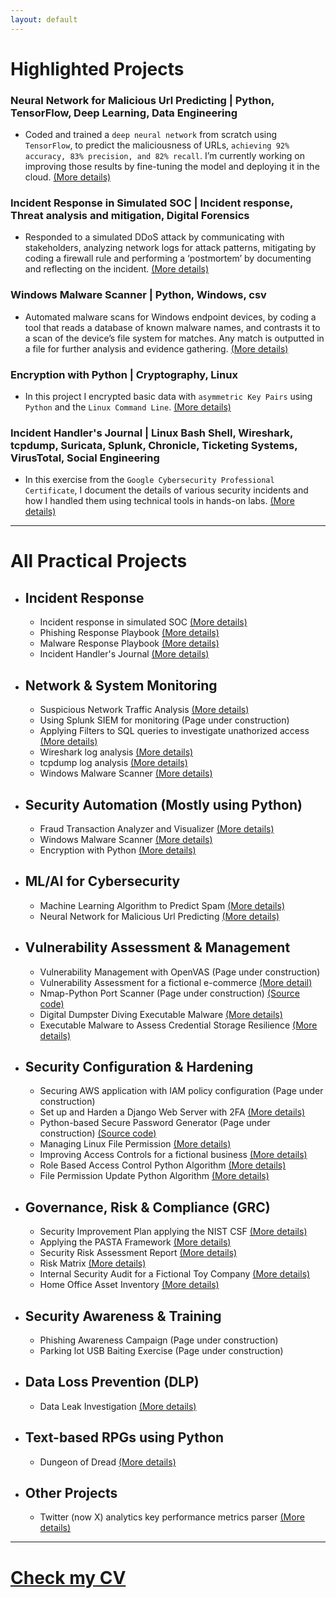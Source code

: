 ```yaml
---
layout: default
---
```


# Highlighted Projects

### Neural Network for Malicious Url Predicting | Python, TensorFlow, Deep Learning, Data Engineering
* Coded and trained a `deep neural network` from scratch using `TensorFlow`, to predict the maliciousness of URLs, `achieving 92% accuracy, 83% precision, and 82% recall`. I’m currently working on improving those results by fine-tuning the model and deploying it in the cloud. [(More details)](./nn_malicious_url_pred.html)

### Incident Response in Simulated SOC | Incident response, Threat analysis and mitigation, Digital Forensics
* Responded to a simulated DDoS attack by communicating with stakeholders, analyzing network logs for attack patterns, mitigating by coding a firewall rule and performing a ‘postmortem’ by documenting and reflecting on the incident. [(More details)](./cyber_incident_response.html)

### Windows Malware Scanner | Python, Windows, csv
* Automated malware scans for Windows endpoint devices, by coding a tool that reads a database of known malware names, and contrasts it to a scan of the device’s file system for matches. Any match is outputted in a file for further analysis and evidence gathering. [(More details)](./malware_scanner.html)

### Encryption with Python | Cryptography, Linux
* In this project I encrypted basic data with `asymmetric Key Pairs` using `Python` and the `Linux Command Line`. [(More details)](./encrypt_python.html)

### Incident Handler's Journal | Linux Bash Shell, Wireshark, tcpdump, Suricata, Splunk, Chronicle, Ticketing Systems, VirusTotal, Social Engineering
* In this exercise from the `Google Cybersecurity Professional Certificate`, I document the details of various security incidents and how I handled them using technical tools in hands-on labs. [(More details)](./incident_handler_journal.html)

------------------------------------------------------------------------------------------------------------------------------------------------------------------------------------------------------------------------------

# All Practical Projects 

- ## Incident Response
  - Incident response in simulated SOC [(More details)](./cyber_incident_response.html)
  - Phishing Response Playbook [(More details)](./phishing_playbook.html)
  - Malware Response Playbook [(More details)](./malware_response_playbook.html)
  - Incident Handler's Journal [(More details)](./incident_handler_journal.html)

- ## Network & System Monitoring
  - Suspicious Network Traffic Analysis [(More details)](./network_traffic_analysis.html)
  - Using Splunk SIEM for monitoring (Page under construction)
  - Applying Filters to SQL queries to investigate unathorized access [(More details)](./filter_sql.html)
  - Wireshark log analysis [(More details)](./incident_report_brute.html)
  - tcpdump log analysis [(More details)](./incident_report_syn_flood.html)
  - Windows Malware Scanner [(More details)](./malware_scanner.html)


- ## Security Automation (Mostly using Python)
  - Fraud Transaction Analyzer and Visualizer [(More details)](./fraud_analyzer_visualizer.html)
  - Windows Malware Scanner [(More details)](./malware_scanner.html)
  - Encryption with Python [(More details)](./encrypt_python.html)


- ## ML/AI for Cybersecurity
  - Machine Learning Algorithm to Predict Spam [(More details)](./spam_detection_ml.html)
  - Neural Network for Malicious Url Predicting [(More details)](./nn_malicious_url_pred.html) 


- ## Vulnerability Assessment & Management
  - Vulnerability Management with OpenVAS (Page under construction)
  - Vulnerability Assessment for a fictional e-commerce [(More detail)](./vulnerability_assessment.html)
  - Nmap-Python Port Scanner (Page under construction) [(Source code)](https://github.com/Rafael-Santamaria-Ortega/Nmap_Vulnerability_Scanner)
  - Digital Dumpster Diving Executable Malware [(More details)](./dumpster_diving.html)
  - Executable Malware to Assess Credential Storage Resilience [(More details)](./steal_chrome_cred.html)


- ## Security Configuration & Hardening
  - Securing AWS application with IAM policy configuration (Page under construction)
  - Set up and Harden a Django Web Server with 2FA [(More details)](./set_and_secure_django_server.html)
  - Python-based Secure Password Generator (Page under construction) [(Source code)](https://github.com/Rafael-Santamaria-Ortega/passpy.html)
  - Managing Linux File Permission [(More details)](./linux_file_perm.html)
  - Improving Access Controls for a fictional business [(More details)](./access_controls.html)
  - Role Based Access Control Python Algorithm [(More details)](./rbac.html)
  - File Permission Update Python Algorithm [(More details)](./file_update.html)


- ## Governance, Risk & Compliance (GRC)
  - Security Improvement Plan applying the NIST CSF [(More details)](./nist_csf_applied.html)
  - Applying the PASTA Framework [(More details)](./pasta_applied.html)
  - Security Risk Assessment Report [(More details)](./sec_risk_assessment.html)
  - Risk Matrix [(More details)](./risk_matrix.html)
  - Internal Security Audit for a Fictional Toy Company [(More details)](./int_sec_audit.html)
  - Home Office Asset Inventory [(More details)](./home_it_assests.html)


- ## Security Awareness & Training
  - Phishing Awareness Campaign (Page under construction) 
  - Parking lot USB Baiting Exercise (Page under construction)


- ## Data Loss Prevention (DLP)
  - Data Leak Investigation [(More details)](./data_leak_investigation.html)


- ## Text-based RPGs using Python
  - Dungeon of Dread [(More details)](./dungeon_of_dread.html)


- ## Other Projects
  - Twitter (now X) analytics key performance metrics parser [(More details)](./twitter_analytics.html)
---

# [**Check my CV**](./CV.html)
